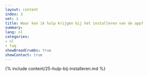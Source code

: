 ```yaml
---
layout: content
index: 3
set: 2
title: Waar kan ik hulp krijgen bij het installeren van de app?
summary: 
lang: nl
categories:
- nl
- faq
showBreadCrumbs: true
showContact: true
---
```

{% include content/25-hulp-bij-installeren.md %}
